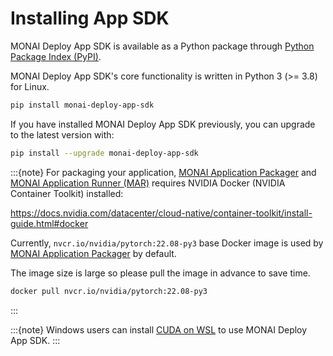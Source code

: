 # Installing App SDK

MONAI Deploy App SDK is available as a Python package through [Python Package Index (PyPI)](https://pypi.org/project/monai-deploy-app-sdk/).

MONAI Deploy App SDK's core functionality is written in Python 3 (>= 3.8) for Linux.

```bash
pip install monai-deploy-app-sdk
```

If you have installed MONAI Deploy App SDK previously, you can upgrade to the latest version with:

```bash
pip install --upgrade monai-deploy-app-sdk
```

:::{note}
For packaging your application, [MONAI Application Packager](/developing_with_sdk/packaging_app) and [MONAI Application Runner (MAR)](/developing_with_sdk/executing_packaged_app_locally) requires NVIDIA Docker (NVIDIA Container Toolkit) installed:

<https://docs.nvidia.com/datacenter/cloud-native/container-toolkit/install-guide.html#docker>

Currently, `nvcr.io/nvidia/pytorch:22.08-py3` base Docker image is used by [MONAI Application Packager](/developing_with_sdk/packaging_app) by default.

The image size is large so please pull the image in advance to save time.

```bash
docker pull nvcr.io/nvidia/pytorch:22.08-py3
```

:::

:::{note}
Windows users can install [CUDA on WSL](https://docs.nvidia.com/cuda/wsl-user-guide/index.html) to use MONAI Deploy App SDK.
:::
